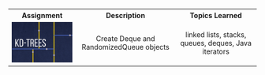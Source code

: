   <table style="width:100%">
  <tr>
    <th>Assignment</th>
    <th>Description</th>
    <th>Topics Learned</th>
  </tr>
  <tr>
   <td>
     <a href="https://github.com/ryanalbertson/COS226_Princeton_University/tree/master/Assignment5">
       <img src="./Assignment5/resources/logo.png" width = 200>
     </a>       
   </td>
   <td>
     <div align="center"> Create Deque and RandomizedQueue objects </div>
   </td>
   <td>
     <div align="center"> linked lists, stacks, queues, deques, Java iterators </div>
   </td>
 </tr>
 </table>
